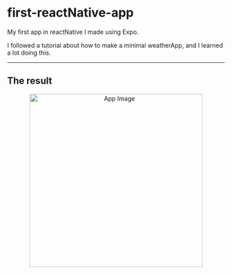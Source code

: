 # first-reactNative-app
My first app in reactNative I made using Expo. 

I followed a tutorial about how to make a minimal weatherApp, and I learned a lot doing this.

_________________________________________________________________________________________________________________________________________

## The result
<p align="center">
    <img align="center" src="https://cdn.discordapp.com/attachments/618538572118622241/701898037764554842/Screenshot_20200420-175114.jpg" alt="App Image" height="400">
 </p>
